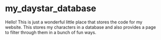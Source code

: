 # my_daystar_database

Hello! This is just a wonderful little place that stores the code for my website. This stores my characters in a database and also provides a page to filter through them in a bunch of fun ways. 
